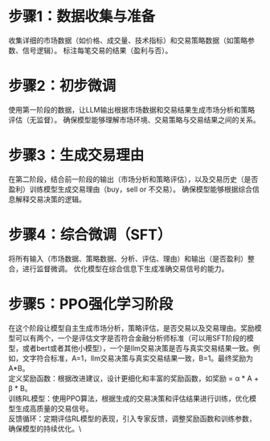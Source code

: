 # 步骤1：数据收集与准备
收集详细的市场数据（如价格、成交量、技术指标）和交易策略数据（如策略参数、信号逻辑）。
标注每笔交易的结果（盈利与否）。

# 步骤2：初步微调
使用第一阶段的数据，让LLM输出根据市场数据和交易结果生成市场分析和策略评估（无监督）。
确保模型能够理解市场环境、交易策略与交易结果之间的关系。

# 步骤3：生成交易理由
在第二阶段，结合前一阶段的输出（市场分析和策略评估），以及交易历史（是否盈利）训练模型生成交易理由（buy，sell or 不交易）。
确保模型能够根据综合信息解释交易决策的逻辑。

# 步骤4：综合微调（SFT）
将所有输入（市场数据、策略数据、分析、评估、理由）和输出（是否盈利）整合，进行监督微调。
优化模型在综合信息下生成准确交易信号的能力。

# 步骤5：PPO强化学习阶段
在这个阶段让模型自主生成市场分析，策略评估，是否交易以及交易理由。奖励模型可以有两个，一个是评估文字是否符合金融分析师标准（可以用SFT阶段的模型，或者bert或者其他小模型），一个是llm交易决策是否与真实交易结果一致。例如，文字符合标准，A=1，llm交易决策与真实交易结果一致，B=1。最终奖励为A*B。\
定义奖励函数：根据改进建议，设计更细化和丰富的奖励函数，如奖励 = α * A + β * B。\
训练RL模型：使用PPO算法，根据生成的交易决策和评估结果进行训练，优化模型生成高质量的交易信号。\
反馈循环：定期评估RL模型的表现，引入专家反馈，调整奖励函数和训练参数，确保模型的持续优化。\
